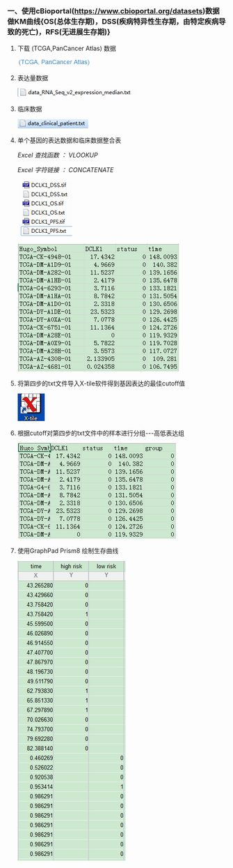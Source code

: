 ### 一、使用cBioportal(https://www.cbioportal.org/datasets)数据做KM曲线{OS(总体生存期)，DSS(疾病特异性生存期，由特定疾病导致的死亡)，RFS(无进展生存期)}

1. 下载 (TCGA,PanCancer Atlas) 数据
	
   ![Error](https://github.com/bigone1/test/blob/master/Screenshots/1.png)
	
2. 表达量数据

   ![Error](https://github.com/bigone1/test/blob/master/Screenshots/2.png)

3. 临床数据

   ![Error](https://github.com/bigone1/test/blob/master/Screenshots/3.png)

4. 单个基因的表达数据和临床数据整合表

   *Excel 查找函数 ： VLOOKUP*

   *Excel 字符链接 ： CONCATENATE*

   ![Error](https://github.com/bigone1/test/blob/master/Screenshots/4.png)

   ![Error](https://github.com/bigone1/test/blob/master/Screenshots/5.png)

5. 将第四步的txt文件导入X-tile软件得到基因表达的最佳cutoff值

   ![Error](https://github.com/bigone1/test/blob/master/Screenshots/6.png)

6. 根据cutoff对第四步的txt文件中的样本进行分组---高低表达组

   ![Error](https://github.com/bigone1/test/blob/master/Screenshots/7.png)

7. 使用GraphPad Prism8 绘制生存曲线

   ![Error](https://github.com/bigone1/test/blob/master/Screenshots/8.png)

